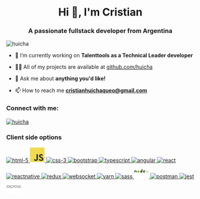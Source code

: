 <h1 align="center">Hi 👋, I'm Cristian</h1>
<h3 align="center">A passionate fullstack developer from Argentina</h3>

<p align="left"> <img src="https://komarev.com/ghpvc/?username=huicha&label=Profile%20views&color=0e75b6&style=flat" alt="huicha" /> </p>

- 🌱 I’m currently working on **Talenttools as a Technical Leader developer**

- 👨‍💻 All of my projects are available at [github.com/huicha](github.com/huicha)

- 💬 Ask me about **anything you'd like!**

- 📫 How to reach me **cristianhuichaqueo@gmail.com**

<h3 align="left">Connect with me:</h3>
<p align="left">
    <a href="https://www.linkedin.com/in/cristian-huichaqueo-9365925/" target="blank">
        <img align="center" src="https://raw.githubusercontent.com/rahuldkjain/github-profile-readme-generator/master/src/images/icons/Social/linked-in-alt.svg" alt="huicha" height="30" width="40" />
    </a>
</p>

<h3 align="left">Client side options</h3>
<p align="left">
    <a href="https://postman.com" target="_blank" rel="noreferrer">
        <img src="https://www.jhipster.tech/images/logo/svg/html-5.svg" alt="html-5" width="40" height="40"/>
    </a>
    <a href="https://developer.mozilla.org/en-US/docs/Web/JavaScript" target="_blank" rel="noreferrer"> 
        <img src="https://raw.githubusercontent.com/devicons/devicon/master/icons/javascript/javascript-original.svg" alt="javascript" width="40" height="40"/> 
    </a> 
    <a href="https://postman.com" target="_blank" rel="noreferrer">
        <img src="https://www.jhipster.tech/images/logo/svg/css-3.svg" alt="css-3" width="40" height="40"/>
    </a>
    <a href="https://postman.com" target="_blank" rel="noreferrer">
        <img src="https://www.jhipster.tech/images/logo/svg/bootstrap.svg" alt="bootstrap" width="40" height="40"/>
    </a>
    <a href="https://postman.com" target="_blank" rel="noreferrer">
        <img src="https://www.jhipster.tech/images/logo/svg/typescript.svg" alt="typescript" width="40" height="40"/>
    </a>
    <a href="https://postman.com" target="_blank" rel="noreferrer">
        <img src="https://www.jhipster.tech/images/logo/svg/angular.svg" alt="angular" width="40" height="40"/>
    </a>
    <a href="https://postman.com" target="_blank" rel="noreferrer">
        <img src="https://www.jhipster.tech/images/logo/svg/react.svg" alt="react" width="40" height="40"/>
    </a>
    <a href="https://reactnative.dev/" target="_blank" rel="noreferrer"> 
        <img src="https://reactnative.dev/img/header_logo.svg" alt="reactnative" width="40" height="40"/> 
    </a> 
    <a href="https://postman.com" target="_blank" rel="noreferrer">
        <img src="https://www.jhipster.tech/images/logo/svg/redux.svg" alt="redux" width="40" height="40"/>
    </a>
    <a href="https://postman.com" target="_blank" rel="noreferrer">
        <img src="https://www.jhipster.tech/images/logo/icons/websocket.png" alt="websocket" width="40" height="40"/>
    </a>
    <a href="https://postman.com" target="_blank" rel="noreferrer">
        <img src="https://www.jhipster.tech/images/logo/svg/yarn.svg" alt="yarn" width="40" height="40"/>
    </a>
    <a href="https://postman.com" target="_blank" rel="noreferrer">
        <img src="https://www.jhipster.tech/images/logo/svg/sass.svg" alt="sass" width="40" height="40" />
    </a>
    <a href="https://nodejs.org" target="_blank" rel="noreferrer"> 
        <img src="https://raw.githubusercontent.com/devicons/devicon/master/icons/nodejs/nodejs-original-wordmark.svg" alt="nodejs" width="40" height="40"/> 
    </a> 
    <a href="https://postman.com" target="_blank" rel="noreferrer"> 
        <img src="https://www.vectorlogo.zone/logos/getpostman/getpostman-icon.svg" alt="postman" width="40" height="40"/> 
    </a> 
    <a href="https://postman.com" target="_blank" rel="noreferrer">
        <img src="https://www.jhipster.tech/images/logo/svg/jest.svg" alt="jest" width="40" height="40"/>
    </a>   
    <a href="https://expressjs.com" target="_blank" rel="noreferrer"> 
        <img src="https://raw.githubusercontent.com/devicons/devicon/master/icons/express/express-original-wordmark.svg" alt="express" width="40" height="40"/> 
    </a> 
</p>
